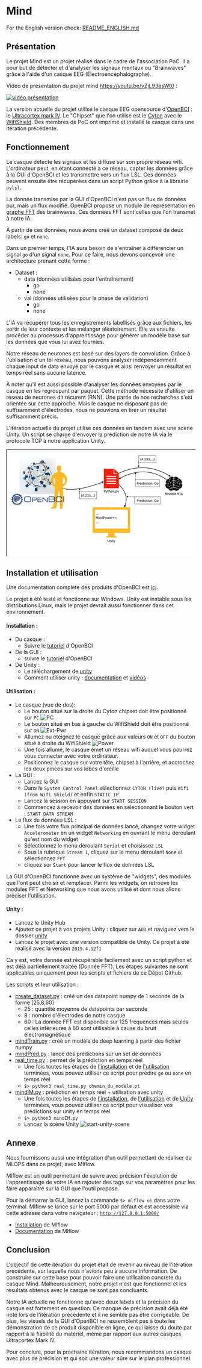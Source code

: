 # Mind

For the English version check: [README_ENGLISH.md](README_ENGLISH.md)

## Présentation

Le projet Mind est un projet réalisé dans le cadre de l'association PoC. Il a pour but de détecter et d'analyser les signaux mentaux ou "Brainwaves" grâce à l'aide d'un casque EEG (Électroencéphalographe).

Vidéo de présentation du projet mind https://youtu.be/vZjL93esWt0 :

[![vidéo présentation](http://img.youtube.com/vi/vZjL93esWt0/hqdefault.jpg)](https://youtu.be/vZjL93esWt0)

La version actuelle du projet utilise le casque EEG opensource d'[OpenBCI](https://openbci.com/) : le [Ultracortex mark IV](https://shop.openbci.com/collections/frontpage/products/ultracortex-mark-iv). Le "Chipset" que l'on utilise est le [Cyton](https://docs.openbci.com/docs/02Cyton/CytonLanding) avec le [WifiShield](https://docs.openbci.com/docs/05ThirdParty/03-WiFiShield/WiFiLanding). Des membres de PoC ont imprimé et installé le casque dans une itération précédente.

## Fonctionnement

Le casque détecte les signaux et les diffuse sur son propre réseau wifi. L'ordinateur peut, en étant connecté à ce réseau, capter les données grâce à la GUI d'OpenBCI et les transmettre vers un flux LSL. Ces données peuvent ensuite être récupérées dans un script Python grâce à la librairie `pylsl`.

La donnée transmise par la GUI d'OpenBCI n'est pas un flux de données pur, mais un flux modifié. OpenBCI  propose un module de représentation en [graphe FFT](https://docs.openbci.com/docs/06Software/01-OpenBCISoftware/GUIWidgets#fft-plot) des brainwaves. Ces données FFT sont celles que l'on transmet à notre IA.

À partir de ces données, nous avons créé un dataset composé de deux labels: `go` et `none`.

Dans un premier temps, l'IA aura besoin de s'entraîner à différencier un signal `go` d'un signal `none`. Pour ce faire, nous devons concevoir une architecture prenant cette forme :

- Dataset :
  - data (données utilisées pour l'entraînement)
    - go
    - none
  - val (données utilisées pour la phase de validation)
    - go
    - none


L'IA va récupérer tous les enregistrements labellisés grâce aux fichiers, les sortir de leur contexte et les mélanger aléatoirement. Elle va ensuite procéder au processus d'apprentissage pour générer un modèle basé sur les données que vous lui avez fournies.


Notre réseau de neurones est basé sur des layers de convolution. Grâce à l'utilisation d'un tel réseau, nous pouvons analyser indépendamment chaque input de data envoyé par le casque et ainsi renvoyer un résultat en temps réel sans aucune latence.

À noter qu'il est aussi possible d'analyser les données envoyées par le casque en les regroupant par paquet. Cette méthode nécessite d'utiliser un réseau de neurones dit récurent (RNN). Une partie de nos recherches s'est orientée sur cette approche. Mais le casque ne disposant pas de suffisamment d'électrodes, nous ne pouvions en tirer un résultat suffisamment précis.

L'itération actuelle du projet utilise ces données en tandem avec une scène Unity. Un script se charge d'envoyer la prédiction de notre IA via le protocole TCP à notre application Unity.

![explications](resources/fr.png)

## Installation et utilisation

Une documentation complète des produits d'OpenBCI est [ici](https://docs.openbci.com/docs/Welcome.html).

Le projet à été testé et fonctionne sur Windows. Unity est instable sous les distributions Linux, mais le projet devrait aussi fonctionner dans cet environnement.

#### Installation :
- Du casque :
  - Suivre le [tutoriel](https://docs.openbci.com/docs/04AddOns/01-Headwear/MarkIV) d'OpenBCI
- De la GUI :
  - suivre le [tutoriel](https://docs.openbci.com/docs/06Software/01-OpenBCISoftware/GUIDocs) d'OpenBCI
- De Unity :
  - Le téléchargement de [unity](https://store.unity.com/#plans-individual)
  - Comment utiliser unity : [documentation](https://docs.unity3d.com/Manual/index.html) et [vidéos](https://www.youtube.com/results?search_query=learn+unity+playlist)

#### Utilisation :
- Le casque (vue de dos):
  - Le bouton situé sur la droite du Cyton chipset doit être positionné sur `PC`
![PC]()
  - Le bouton situé en bas à gauche du WifiShield doit être positionné sur `ON`
![Ext-Pwr]()
  - Allumez ou éteignez le casque grâce aux valeurs `ON` et `OFF` du bouton situé à droite du WifiShield
![Power]()
  - Une fois allumé, le casque émet un réseau wifi auquel vous pourrez vous connecter avec votre ordinateur.
  - Positionnez le casque sur votre tête, chipset à l'arrière, et accrochez les deux pinces sur vos lobes d'oreille
- La GUI :
  - Lancez la GUI
  - Dans le `System Control Panel` sélectionnez `CYTON (live)` puis `Wifi (from Wifi Shield)` et enfin `STATIC IP`
  - Lancez la session en appuyant sur `START SESSION`
  - Commencez à recevoir des données en sélectionnant le bouton vert : `START DATA STREAM`
- Le flux de données LSL :
  - Une fois votre flux principal de données lancé, changez votre widget `Accelerometer` en un widget `Networking` en ouvrant le menu déroulant qu'est nom du widget
  - Sélectionnez le menu déroulant `Serial` et choisissez `LSL`
  - Sous la rubrique `Stream 1`, cliquez sur le menu déroulant `None` et sélectionnez `FFT`
  - cliquez sur `Start` pour lancer le flux de données LSL

La GUI d'OpenBCI fonctionne avec un système de "widgets", des modules que l'ont peut choisir et remplacer. Parmi les widgets, on retrouve les modules FFT et Networking que nous avons utilisé et dont nous allons préciser l'utilisation.

#### Unity :
- Lancez le Unity Hub
- Ajoutez ce projet à vos projets Unity : cliquez sur `ADD` et naviguez vers le dossier [unity](unity/)
- Lancez le projet avec une version compatible de Unity. Ce projet à été réalisé avec la version `2019.4.12f1`

Ca y est, votre donnée est récupérable facilement avec un script python et est déjà partiellement traitée (Donnée FFT). Les étapes suivantes ne sont applicables uniquement pour les scripts et fichiers de ce Dépot Github.

Les scripts et leur utilisation :
- [create_dataset.py](data/create_dataset.py) : créé un des datapoint numpy de 1 seconde de la forme [25,8,60]
  - 25 : quantité moyenne de datapoints par seconde
  - 8 : nombre d'électrodes de notre casque
  - 60 : La donnée FFT est disponible sur 125 fréquences mais seules celles inférieures à 60 sont utilisable à cause du bruit électromagnétique 
- [mindTrain.py](mindTrain.py) : créé un modèle de deep learning à partir des fichier numpy
- [mindPred.py](mindPred.py) : lance des prédictions sur un set de données
- [real_time.py](real_time.py) : permet de la prédiction en temps réel
  - Une fois toutes les étapes de [l'installation](#Installation) et de [l'utilisation](#Utilisation) terminées, vous pouvez utiliser ce script pour prédire `go` ou `none` en temps réel
  - ```$> python3 real_time.py chemin_du_modèle.pt```
- [mindIM.py](mindIM.py) : prédiction en temps réel + utilisation avec unity
  - Une fois toutes les étapes de [l'installation](#Installation), de [l'utilisation](#Utilisation) et de [Unity](#Unity) terminées, vous pouvez utiliser ce script pour visualiser vos prédictions sur unity en temps réel
  - ```$> python3 mindIM.py```
  - Lancez la scène Unity
![start-unity-scene]()

## Annexe
Nous fournissons aussi une intégration d'un outil permettant de réaliser du MLOPS dans ce projet, avec Mlflow.

Mlflow est un outil permettant de suivre avec précision l'évolution de l'apprentissage de votre IA en rajouter des tags sur vos paramètres pour les faire apparaître sur la GUI que l'outil propose.

Pour la démarrer la GUI, lancez la commande `$> mlflow ui` dans votre terminal. Mlflow se lance sur le port 5000 par défaut et est accessible via cette adresse dans votre navigateur : [`http://127.0.0.1:5000/`](http://127.0.0.1:5000/)

- [Installation](https://www.mlflow.org/docs/latest/quickstart.html) de Mlflow
- [Documentation](https://www.mlflow.org/docs/latest/index.html) de Mlflow

## Conclusion

L'objectif de cette itération du projet était de revenir au niveau de l'itération précédente, sur laquelle nous n'avions peu à aucune information. De construire sur cette base pour pouvoir faire une utilisation concrète du casque Mind. Malheureusement, notre projet n'est que fonctionnel et les résultats obtenus avec le casque ne sont pas concluants.

Notre IA actuelle ne fonctionne qu'avec deux labels et la précision du casque est fortement en question. Ce manque de précision avait déjà été noté lors de l'itération précédente et il ne semble pas être corrigeable. De plus, les visuels de la GUI d'OpenBCI ne ressemblent pas à toute les démonstration de ce produit disponible en ligne, ce qui laisse du doute par rapport à la fiabilité du matériel, même par rapport aux autres casques Ultracortex Mark IV.

Pour conclure, pour la prochaine itération, nous recommandons un casque avec plus de précision et qui soit une valeur sûre sur le plan professionnel.